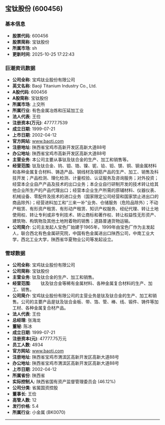 ## 宝钛股份 (600456)

### 基本信息

- **股票代码**: 600456
- **股票简称**: 宝钛股份
- **所属市场**: sh
- **更新时间**: 2025-10-25 17:22:43

### 巨潮资讯数据

- **公司全称**: 宝鸡钛业股份有限公司
- **英文名称**: Baoji Titanium Industry Co., Ltd.
- **A股代码**: 600456
- **A股简称**: 宝钛股份
- **所属市场**: 上交所
- **所属行业**: 有色金属冶炼和压延加工业
- **法人代表**: 王俭
- **注册资本(万元)**: 47777.7539
- **成立日期**: 1999-07-21
- **上市日期**: 2002-04-12
- **官方网站**: www.baoti.com
- **注册地址**: 陕西省宝鸡市高新开发区高新大道88号
- **办公地址**: 陕西省宝鸡市高新开发区高新大道88号
- **主营业务**: 本公司主要从事钛及钛合金的生产、加工和销售等。
- **经营范围**: 钛及钛合金、钨、钼、锆、镍、铌、铪、钽、镁、铜、钢金属材料和各种金属复合材料、铸造产品、钢线材及钢筋产品的生产、加工、销售及科技开发；产品检测、理化检测、计量校验、认证服务及咨询服务；对外投资；经营本企业自产产品及技术的出口业务；本企业自行研制开发的技术转让给其他企业所生产的产品代理出口；经营本企业生产所需的原辅材料、仪器仪表、机械设备、零配件及技术的进口业务（国家限定公司经营和国家禁止进出口的商品除外）；经营进料加工和“三来一补”业务、仓储服务（危险品除外）；不动产租赁、有形资产租赁、有形动产租赁、知识产权服务、经纪代理、转让土地使用权、转让专利或非专利技术、转让商标和著作权、转让权益性无形资产、建筑物、构筑物及其他土地附着物的销售；道路普通货物运输。
- **公司简介**: 公司主发起人宝色厂始建于1965年，1999年由宝色厂作为主发起人，联合西北有色金属研究院，中国有色金属进出口陕西公司，中南工业大学，西北工业大学，陕西省华夏物业公司等发起设立。

### 雪球数据

- **公司全称**: 宝鸡钛业股份有限公司
- **公司简称**: 宝钛股份
- **主营业务**: 钛及钛合金的生产、加工和销售。
- **经营范围**: 　　钛及钛合金等稀有金属材料、各种金属复合材料的生产、加工、销售。
- **公司简介**: 宝鸡钛业股份有限公司的主营业务是钛及钛合金的生产、加工和销售。公司的主要产品是钛及钛合金板、带、箔、管、棒、线、锻件、铸件等加工材、各种金属复合材产品。
- **法人代表**: 王俭
- **总经理**: 张海龙
- **董秘**: 陈冰
- **成立日期**: 1999-07-21
- **注册资本(元)**: 47777.75万元
- **员工人数**: 4934
- **官方网站**: www.baoti.com
- **注册地址**: 陕西省宝鸡市渭滨区高新开发区高新大道88号
- **办公地址**: 陕西省宝鸡市渭滨区高新开发区高新大道88号
- **上市日期**: 2002-04-12
- **所属省份**: 陕西省
- **实际控制人**: 陕西省国有资产监督管理委员会 (46.12%)
- **公司分类**: 省属国资控股
- **董事长**: 王俭
- **高管人数**: 12
- **发行价格**: 5.4
- **所属行业**: 小金属 (BK0070)

---